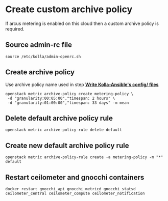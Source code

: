 # Create custom archive policy
If arcus metering is enabled on this cloud then a custom archive policy is required.

## Source admin-rc file
```
source /etc/kolla/admin-openrc.sh
```

## Create archive policy
Use archive policy name used in step [**Write Kolla-Ansible's config/ files**](/openstack-kolla-config.html)
```
openstack metric archive-policy create metering-policy \
 -d "granularity:00:05:00","timespan: 2 hours" \
 -d "granularity:01:00:00","timespan: 33 days" -m mean
```

## Delete default archive policy rule
```
openstack metric archive-policy-rule delete default
```

## Create new default archive policy rule
```
openstack metric archive-policy-rule create -a metering-policy -m "*" default
```

## Restart ceilometer and gnocchi containers
```
docker restart gnocchi_api gnocchi_metricd gnocchi_statsd ceilometer_central ceilometer_compute ceilometer_notification

```
